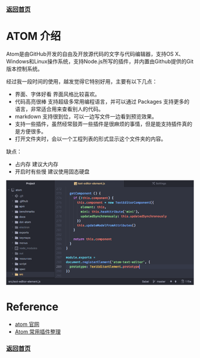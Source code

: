
### [返回首页](../README.md)

# ATOM 介绍

Atom是由GitHub开发的自由及开放源代码的文字与代码编辑器，支持OS X、Windows和Linux操作系统，支持Node.js所写的插件，并内置由Github提供的Git版本控制系统。

经过我一段时间的使用，越发觉得它特别好用，主要有以下几点：
- 界面、字体好看 界面风格比较喜欢。
- 代码高亮很棒 支持超级多常用编程语言，并可以通过 Packages 支持更多的语言，非常适合用来查看别人的代码。
- markdown 支持很到位，可以一边写文件一边看到预览效果。
- 支持一些插件，虽然经常鼓弄一些插件是很麻烦的事情，但是能支持插件真的是方便很多。
- 打开文件夹时，会以一个工程列表的形式显示这个文件夹的内容。

缺点：
- 占内存 建议大内存
- 开启时有些慢 建议使用固态硬盘

![截图](../imgs/atom.png)

# Reference

- [atom 官网](https://atom.io/)
- [Atom 常用插件整理](http://guyunxiang.me/2017/04/20/Atom%E5%B8%B8%E7%94%A8%E6%8F%92%E4%BB%B6%E6%95%B4%E7%90%86/)

### [返回首页](../README.md)
